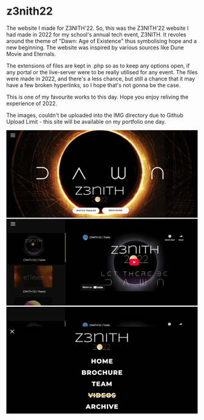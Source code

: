 # z3nith22
The website I made for Z3NITH'22.
So, this was the Z3NITH'22 website I had made in 2022 for my school's annual tech event, Z3NITH. It revoles around the theme of "Dawn: Age of Existence" thus symbolising hope and a new beginning. The website was inspired by various sources like Dune Movie and Eternals.

The extensions of files are kept in .php so as to keep any options open, if any portal or the live-server were to be really utilised for any event. The files were made in 2022, and there's a less chance, but still a chance that it may have a few broken hyperlinks, so I hope that's not gonna be the case.

This is one of my favourite works to this day. Hope you enjoy reliving the experience of 2022.

The images, couldn't be uploaded into the IMG directory due to Github Upload Limit - this site will be available on my portfolio one day.

![Alt text](IMG/homepage.jpeg)
![Alt text](IMG/videopage.jpeg)
![Alt text](IMG/menupage.jpeg)
